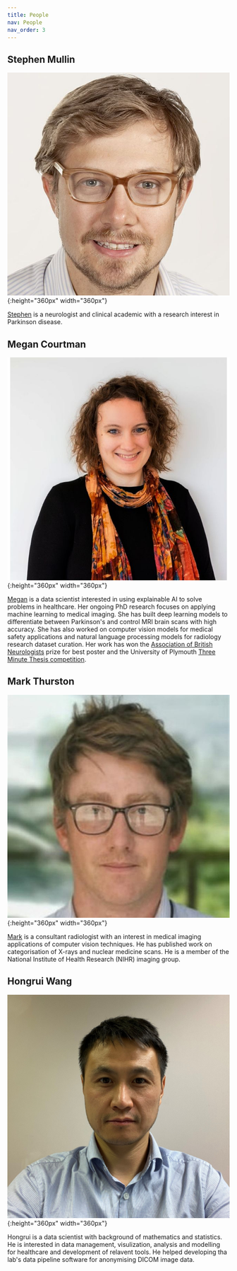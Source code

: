 ```yaml
---
title: People
nav: People
nav_order: 3
---
```


## Stephen Mullin
![Stephen Mullin](/assets/img/Stephen_Mullin.jpg){:height="360px" width="360px"}

[Stephen](https://www.plymouth.ac.uk/staff/stephen-mullin) is a neurologist and clinical academic with a research interest in Parkinson disease.

## Megan Courtman

![Megan Courtman](/assets/img/Megan_Courtman.jpg){:height="360px" width="360px"}

[Megan](https://www.plymouth.ac.uk/staff/megan-courtman) is a data scientist interested in using explainable AI to solve problems in healthcare. Her ongoing PhD research focuses on applying machine learning to medical imaging. She has built deep learning models to differentiate between Parkinson's and control MRI brain scans with high accuracy. She has also worked on computer vision models for medical safety applications and natural language processing models for radiology research dataset curation. Her work has won the [Association of British Neurologists](https://www.theabn.org/) prize for best poster and the University of Plymouth [Three Minute Thesis competition](https://www.plymouth.ac.uk/student-life/your-studies/research-degrees/doctoral-college/researcher-development-programme/three-minute-thesis-competition). 

## Mark Thurston
![Mark Thurston](/assets/img/Mark_Thurston.jpg){:height="360px" width="360px"}

[Mark](https://www.plymouth.ac.uk/staff/mark-thurston) is a consultant radiologist with an interest in medical imaging applications of computer vision techniques. He has published work on categorisation of X-rays and nuclear medicine scans. He is a member of the National Institute of Health Research (NIHR) imaging group.

## Hongrui Wang
![Hongrui Wang](/assets/img/Hongrui_Wang.jpg){:height="360px" width="360px"}

Hongrui is a data scientist with background of mathematics and statistics. He is interested in data management, visulization, analysis and modelling for healthcare and development of relavent tools. He helped developing tha lab's data pipeline software for anonymising DICOM image data.

